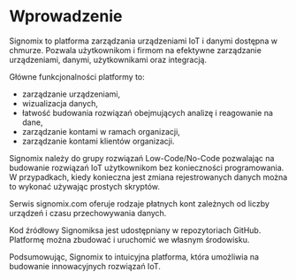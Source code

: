 # Wprowadzenie

Signomix to platforma zarządzania urządzeniami IoT i danymi dostępna w chmurze. Pozwala użytkownikom i firmom na efektywne zarządzanie urządzeniami, danymi, użytkownikami oraz integracją.

Główne funkcjonalności platformy to:
- zarządzanie urządzeniami,
- wizualizacja danych,
- łatwość budowania rozwiązań obejmujących analizę i reagowanie na dane,
- zarządzanie kontami w ramach organizacji,
- zarządzanie kontami klientów organizacji.

Signomix należy do grupy rozwiązań Low-Code/No-Code pozwalając na budowanie rozwiązań IoT użytkownikom bez konieczności programowania. W przypadkach, kiedy konieczna jest 
zmiana rejestrowanych danych można to wykonać używając prostych skryptów.

Serwis signomix.com oferuje rodzaje płatnych kont zależnych od liczby urządzeń i czasu przechowywania danych. 

Kod źródłowy Signomiksa jest udostępniany w repozytoriach GitHub. Platformę można zbudować i uruchomić we własnym środowisku. 

Podsumowując, Signomix to intuicyjna platforma, która umożliwia na budowanie innowacyjnych rozwiązań IoT. 